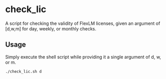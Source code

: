# check_lic
A script for checking the validity of FlexLM licenses, given an argument of [d,w,m] for day, weekly, or monthly checks.

## Usage
Simply execute the shell script while providing it a single argument of d, w, or m.

```
./check_lic.sh d
```

